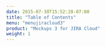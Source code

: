 ```yaml
---
date: 2015-07-30T15:52:28-07:00
title: "Table of Contents"
menu: "menujiracloud3"
product: "Mockups 3 for JIRA Cloud"
weight: 1
---
```

